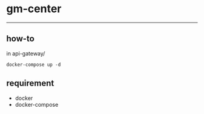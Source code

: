 # gm-center  
---

## how-to

in api-gateway/
```
docker-compose up -d
```

## requirement
* docker
* docker-compose
